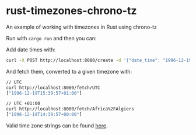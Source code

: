 # rust-timezones-chrono-tz

An example of working with timezones in Rust using chrono-tz

Run with `cargo run` and then you can:

Add date times with:

```bash
curl -X POST http://localhost:8080/create -d '{"date_time": "1996-12-19T16:39:57+02:00"}' -H "content-type: application/json"
```

And fetch them, converted to a given timezone with:

```bash
// UTC
curl http://localhost:8080/fetch/UTC
["1996-12-19T15:39:57+01:00"]

// UTC +01:00
curl http://localhost:8080/fetch/Africa%2FAlgiers
["1996-12-19T14:39:57+00:00"]
```

Valid time zone strings can be found [here](https://docs.rs/chrono-tz/0.5.3/chrono_tz/enum.Tz.html).
